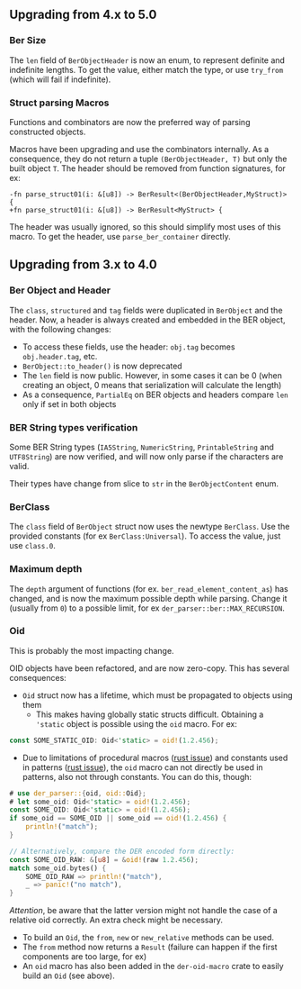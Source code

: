 ## Upgrading from 4.x to 5.0

### Ber Size

The `len` field of `BerObjectHeader` is now an enum, to represent definite and indefinite lengths.
To get the value, either match the type, or use `try_from` (which will fail if indefinite).

### Struct parsing Macros

Functions and combinators are now the preferred way of parsing constructed objects.

Macros have been upgrading and use the combinators internally. As a consequence, they do not return
a tuple `(BerObjectHeader, T)` but only the built object `T`. The header should be removed from function
signatures, for ex:
```
-fn parse_struct01(i: &[u8]) -> BerResult<(BerObjectHeader,MyStruct)> {
+fn parse_struct01(i: &[u8]) -> BerResult<MyStruct> {
```

The header was usually ignored, so this should simplify most uses of this macro. To get the header,
use `parse_ber_container` directly.

## Upgrading from 3.x to 4.0

### Ber Object and Header

The `class`, `structured` and `tag` fields were duplicated in `BerObject` and the header.
Now, a header is always created and embedded in the BER object, with the following changes:

- To access these fields, use the header: `obj.tag` becomes `obj.header.tag`, etc.
- `BerObject::to_header()` is now deprecated
- The `len` field is now public. However, in some cases it can be 0 (when creating an object, 0 means that serialization will calculate the length)
- As a consequence, `PartialEq` on BER objects and headers compare `len` only if set in both objects

### BER String types verification

Some BER String types (`IA5String`, `NumericString`, `PrintableString` and `UTF8String`) are now
verified, and will now only parse if the characters are valid.

Their types have change from slice to `str` in the `BerObjectContent` enum.

### BerClass

The `class` field of `BerObject` struct now uses the newtype `BerClass`. Use the provided constants
(for ex `BerClass:Universal`). To access the value, just use `class.0`.

### Maximum depth

The `depth` argument of functions (for ex. `ber_read_element_content_as`) has changed, and is now the maximum possible depth while parsing.
Change it (usually from `0`) to a possible limit, for ex `der_parser::ber::MAX_RECURSION`.

### Oid

This is probably the most impacting change.

OID objects have been refactored, and are now zero-copy. This has several consequences:

- `Oid` struct now has a lifetime, which must be propagated to objects using them
  - This makes having globally static structs difficult. Obtaining a `'static` object is possible
    using the `oid` macro. For ex:

```rust
const SOME_STATIC_OID: Oid<'static> = oid!(1.2.456);
```

- Due to limitations of procedural macros  ([rust
  issue](https://github.com/rust-lang/rust/issues/54727)) and constants used in patterns ([rust issue](https://github.com/rust-lang/rust/issues/31434)), the `oid` macro can not directly be used in patterns, also not through constants.
You can do this, though:

```rust
# use der_parser::{oid, oid::Oid};
# let some_oid: Oid<'static> = oid!(1.2.456);
const SOME_OID: Oid<'static> = oid!(1.2.456);
if some_oid == SOME_OID || some_oid == oid!(1.2.456) {
    println!("match");
}

// Alternatively, compare the DER encoded form directly:
const SOME_OID_RAW: &[u8] = &oid!(raw 1.2.456);
match some_oid.bytes() {
    SOME_OID_RAW => println!("match"),
    _ => panic!("no match"),
}
```
*Attention*, be aware that the latter version might not handle the case of a relative oid correctly. An
extra check might be necessary.

- To build an `Oid`, the `from`, `new` or `new_relative` methods can be used.
- The `from` method now returns a `Result` (failure can happen if the first components are too
  large, for ex)
- An `oid` macro has also been added in the `der-oid-macro` crate to easily build an `Oid` (see
  above).
